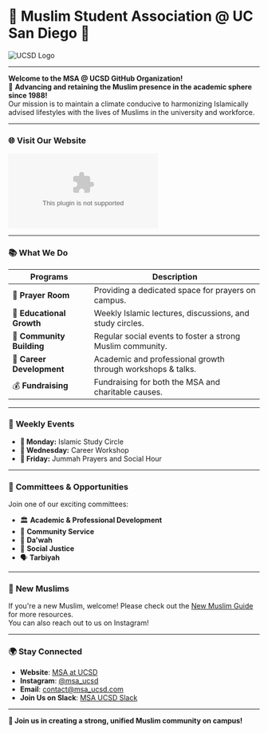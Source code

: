 # 🌙 Muslim Student Association @ UC San Diego 🏫

<img src="https://upload.wikimedia.org/wikipedia/commons/f/f6/UCSD_logo.png" alt="UCSD Logo" style="max-width: 100px;">

---

**Welcome to the MSA @ UCSD GitHub Organization!**  
🌟 **Advancing and retaining the Muslim presence in the academic sphere since 1988!**  
Our mission is to maintain a climate conducive to harmonizing Islamically advised lifestyles with the lives of Muslims in the university and workforce.

---

### 🌐 Visit Our Website
![msaucsd.com](msaucsd.com)

---

### 📚 **What We Do**

| **Programs**      | **Description**                                                        |
|-------------------|------------------------------------------------------------------------|
| 🕌 **Prayer Room** | Providing a dedicated space for prayers on campus.                     |
| 📖 **Educational Growth** | Weekly Islamic lectures, discussions, and study circles.       |
| 👥 **Community Building**  | Regular social events to foster a strong Muslim community.    |
| 💼 **Career Development**  | Academic and professional growth through workshops & talks.   |
| 💰 **Fundraising**        | Fundraising for both the MSA and charitable causes.            |

---

### 📅 **Weekly Events**  
* **📅 Monday:** Islamic Study Circle  
* **📅 Wednesday:** Career Workshop  
* **📅 Friday:** Jummah Prayers and Social Hour

---

### 🌟 **Committees & Opportunities**  
Join one of our exciting committees:
- 🏛️ **Academic & Professional Development**
- 🤝 **Community Service**
- 📢 **Da'wah**
- 🎨 **Social Justice**
- 🗣️ **Tarbiyah**

---

### 🤲 **New Muslims**  
If you're a new Muslim, welcome! Please check out the [New Muslim Guide](https://newmuslimguide.com) for more resources.  
You can also reach out to us on Instagram!

---

### 🌍 **Stay Connected**  
- **Website**: [MSA at UCSD](https://yourwebsitehere.com)  
- **Instagram**: [@msa_ucsd](https://instagram.com/msa_ucsd)  
- **Email**: contact@msa_ucsd.com  
- **Join Us on Slack**: [MSA UCSD Slack](https://join.slack.com/t/msa_ucsd)

---

**🎉 Join us in creating a strong, unified Muslim community on campus!**
